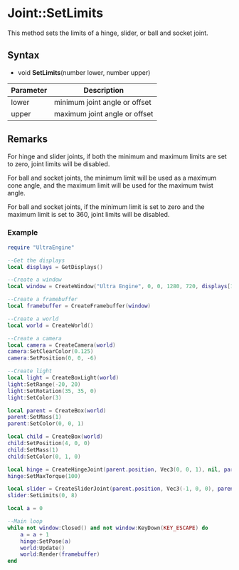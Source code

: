 # Joint::SetLimits

This method sets the limits of a hinge, slider, or ball and socket joint.

## Syntax

- void **SetLimits**(number lower, number upper)

| Parameter | Description |
|---|---|
| lower | minimum joint angle or offset |
| upper | maximum joint angle or offset |

## Remarks

For hinge and slider joints, if both the minimum and maximum limits are set to zero, joint limits will be disabled.

For ball and socket joints, the minimum limit will be used as a maximum cone angle, and the maximum limit will be used for the maximum twist angle.

For ball and socket joints, if the minimum limit is set to zero and the maximum limit is set to 360, joint limits will be disabled.

### Example

```lua
require "UltraEngine"

--Get the displays
local displays = GetDisplays()

--Create a window
local window = CreateWindow("Ultra Engine", 0, 0, 1280, 720, displays[1], WINDOW_CENTER | WINDOW_TITLEBAR)

--Create a framebuffer
local framebuffer = CreateFramebuffer(window)

--Create a world
local world = CreateWorld()

--Create a camera    
local camera = CreateCamera(world)
camera:SetClearColor(0.125)
camera:SetPosition(0, 0, -6)

--Create light
local light = CreateBoxLight(world)
light:SetRange(-20, 20)
light:SetRotation(35, 35, 0)
light:SetColor(3)

local parent = CreateBox(world)
parent:SetMass(1)
parent:SetColor(0, 0, 1)

local child = CreateBox(world)
child:SetPosition(4, 0, 0)
child:SetMass(1)
child:SetColor(0, 1, 0)

local hinge = CreateHingeJoint(parent.position, Vec3(0, 0, 1), nil, parent)
hinge:SetMaxTorque(100)

local slider = CreateSliderJoint(parent.position, Vec3(-1, 0, 0), parent, child)
slider:SetLimits(0, 8)

local a = 0

--Main loop
while not window:Closed() and not window:KeyDown(KEY_ESCAPE) do
    a = a + 1
    hinge:SetPose(a)
    world:Update()
    world:Render(framebuffer)
end
```
